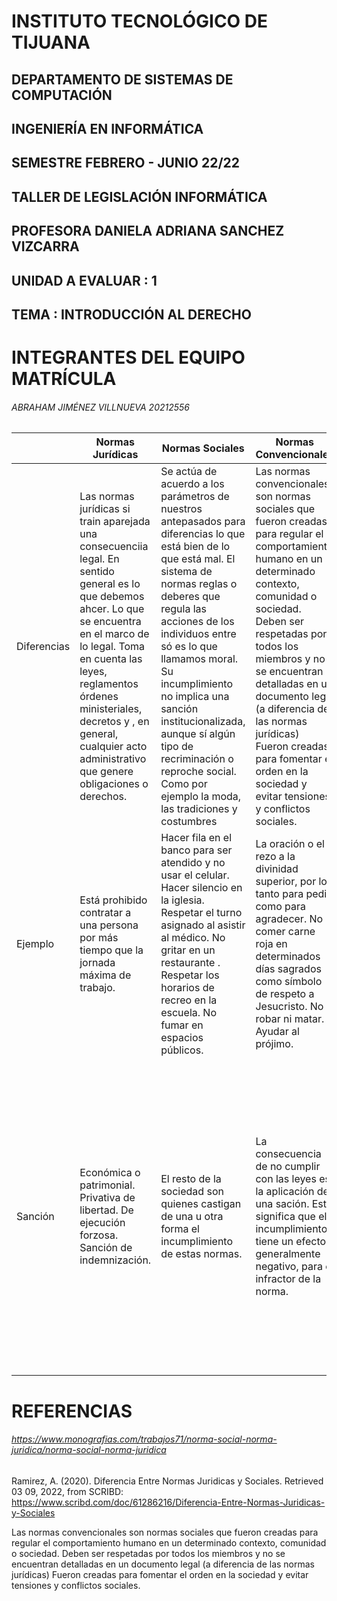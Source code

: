 

# INSTITUTO TECNOLÓGICO DE TIJUANA
## DEPARTAMENTO DE SISTEMAS DE COMPUTACIÓN
## INGENIERÍA EN INFORMÁTICA 
## SEMESTRE FEBRERO - JUNIO 22/22
## TALLER DE LEGISLACIÓN INFORMÁTICA
## PROFESORA DANIELA ADRIANA SANCHEZ VIZCARRA
## UNIDAD A EVALUAR : 1
## TEMA : INTRODUCCIÓN AL DERECHO 

# INTEGRANTES DEL EQUIPO                MATRÍCULA

###### ABRAHAM JIMÉNEZ VILLNUEVA        20212556
|  | Normas Jurídicas | Normas Sociales | Normas Convencionales| Normas Religiosas |
|--|------------------|-----------------|----------------------|-------------------|
|Diferencias| Las normas jurídicas si train aparejada una consecuenciia legal. En sentido general es lo que debemos ahcer. Lo que se encuentra en el marco de lo legal. Toma en cuenta las leyes, reglamentos órdenes ministeriales, decretos y , en general, cualquier acto administrativo que genere obligaciones o derechos.| Se actúa de acuerdo a los parámetros de nuestros antepasados para diferencias lo que está bien de lo que está mal. El sistema de normas reglas o deberes que regula las acciones de los individuos entre só es lo que llamamos moral. Su incumplimiento no implica una sanción institucionalizada, aunque sí algún tipo de recriminación o reproche social. Como por ejemplo la moda, las tradiciones y costumbres| Las normas convencionales son normas sociales que fueron creadas para regular el comportamiento humano en un determinado contexto, comunidad o sociedad. Deben ser respetadas por todos los miembros y no se encuentran detalladas en un documento legal (a diferencia de las normas jurídicas) Fueron creadas para fomentar el orden en la sociedad y evitar tensiones y conflictos sociales.|Son aquellas a las que una comunidad o individuo se adhieren para respetar los lineamientos vitales que su Dios, o su conjunto de creencias, determinan que son correctos o morales. Por lo tanto, solamente atañen a quienes practican esa fe específica o siguen este culto puntual.|
|Ejemplo|Está prohibido contratar a una persona por más tiempo que la jornada máxima de trabajo.| Hacer fila en el banco para ser atendido y no usar el celular. Hacer silencio en la iglesia. Respetar el turno asignado al asistir al médico. No gritar en un restaurante . Respetar los horarios de recreo en la escuela. No fumar en espacios públicos.| La oración o el rezo a la divinidad superior, por lo tanto para pedir como para agradecer. No comer carne roja en determinados días sagrados como símbolo de respeto a Jesucristo. No robar ni matar. Ayudar al prójimo.|
|Sanción|Económica o patrimonial. Privativa de libertad. De ejecución forzosa. Sanción de indemnización.| El resto de la sociedad son quienes castigan de una u otra forma el incumplimiento de estas normas.| La consecuencia de no cumplir con las leyes es la aplicación de una sación. Esto significa que el incumplimiento tiene un efecto generalmente negativo, para el infractor de la norma.| En este caso, el incumplimiento de las normas religiosas puede conllevar al sentimiento de culpa por haber caído en pecado, incluso, a recibir algún tipo de castigo divino. Tomando esto en cuenta, se puede decir que las normas religiosas afectan incluso, a las normas morales.|
# REFERENCIAS
###### https://www.monografias.com/trabajos71/norma-social-norma-juridica/norma-social-norma-juridica 
Ramirez, A. (2020). Diferencia Entre Normas Juridicas y Sociales. Retrieved 03 09, 2022, from SCRIBD: https://www.scribd.com/doc/61286216/Diferencia-Entre-Normas-Juridicas-y-Sociales 

Las normas convencionales son normas sociales que fueron creadas para regular el comportamiento humano en un determinado contexto, comunidad o sociedad. Deben ser respetadas por todos los miembros y no se encuentran detalladas en un documento legal (a diferencia de las normas jurídicas) Fueron creadas para fomentar el orden en la sociedad y evitar tensiones y conflictos sociales.



